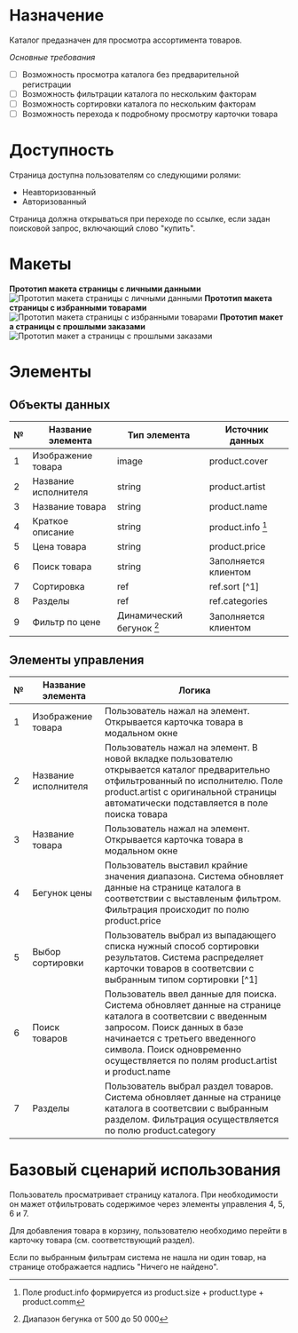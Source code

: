 # Назначение
Каталог предазначен для просмотра ассортимента товаров.

*Основные требования*
- [ ] Возможность просмотра каталога без предварительной регистрации
- [ ] Возможность фильтрации каталога по нескольким факторам
- [ ] Возможность сортировки каталога по нескольким факторам
- [ ] Возможность перехода к подробному просмотру карточки товара
# Доступность
Страница доступна пользователям со следующими ролями:
- Неавторизованный
- Авторизованный

Страница должна открываться при переходе по ссылке, если задан поисковой запрос, включающий слово "купить".
# Макеты
**Прототип макета страницы с личными данными**
![Прототип макета страницы с личными данными](https://user-images.githubusercontent.com/104724556/166160840-2eb441ed-34de-444a-9909-ca89f86a0753.png)
**Прототип макета страницы с избранными товарами**
![Прототип макета страницы с избранными товарами](https://user-images.githubusercontent.com/104724556/166160925-01e8b43f-07df-4fc8-be88-b62986dba9d0.png)
**Прототип макет а страницы с прошлыми заказами**
![Прототип макет а страницы с прошлыми заказами](https://user-images.githubusercontent.com/104724556/166160908-2c4c5caf-a0ed-41b1-a4b5-94497c0aa2fd.png)

# Элементы
## Объекты данных
| № | Название элемента | Тип элемента | Источник данных |
| ----------- | ----------- | ----------- | ----------- |
| 1 | Изображение товара | image | product.cover |
| 2 | Название исполнителя | string | product.artist |
| 3 | Название товара | string | product.name |
| 4 | Краткое описание | string | product.info [^3]|
| 5 | Цена товара | string | product.price |
| 6 | Поиск товара | string | Заполняется клиентом |
| 7 | Сортировка | ref | ref.sort [^1] |
| 8 | Разделы | ref | ref.categories |
| 9 | Фильтр по цене | Динамический бегунок [^2] | Заполняется клиентом |

[^2]: Диапазон бегунка от 500 до 50 000
[^3]: Поле product.info формируется из product.size + product.type + product.comm
## Элементы управления
| № | Название элемента | Логика |
| ----------- | ----------- | ----------- |
| 1 | Изображение товара | Пользователь нажал на элемент. Открывается карточка товара в модальном окне |
| 2 | Название исполнителя | Пользователь нажал на элемент. В новой вкладке пользователю открывается каталог предварительно отфильтрованный по исполнителю. Поле product.artist с оригинальной страницы автоматически подставляется в поле поиска товара |
| 3 | Название товара | Пользователь нажал на элемент. Открывается карточка товара в модальном окне |
| 4 | Бегунок цены | Пользователь выставил крайние значения диапазона. Система обновляет данные на странице каталога в соответствии с выставленым фильтром. Фильтрация происходит по полю product.price |
| 5 | Выбор сортировки | Пользователь выбрал из выпадающего списка нужный способ сортировки результатов. Система распределяет карточки товаров в соответсвии с выбранным типом сортировки [^1] |
| 6 | Поиск товаров | Пользователь ввел данные для поиска. Система обновляет данные на странице каталога в соответсвии с введенным запросом. Поиск данных в базе начинается с третьего введенного символа. Поиск одновременно осуществляется по полям product.artist и product.name |
| 7 | Разделы | Пользователь выбрал раздел товаров. Система обновляет данные на странице каталога в соответсвии с выбранным разделом. Фильтрация осуществляется по полю product.category |

# Базовый сценарий использования
Пользователь просматривает страницу каталога. При необходимости он мажет отфильтровать содержимое через элементы управления 4, 5, 6 и 7. 

Для добавления товара в корзину, пользователю необходимо перейти в карточку товара (см. соответствующий раздел). 

Если по выбранным фильтрам система не нашла ни один товар, на странице отображается надпись "Ничего не найдено".
